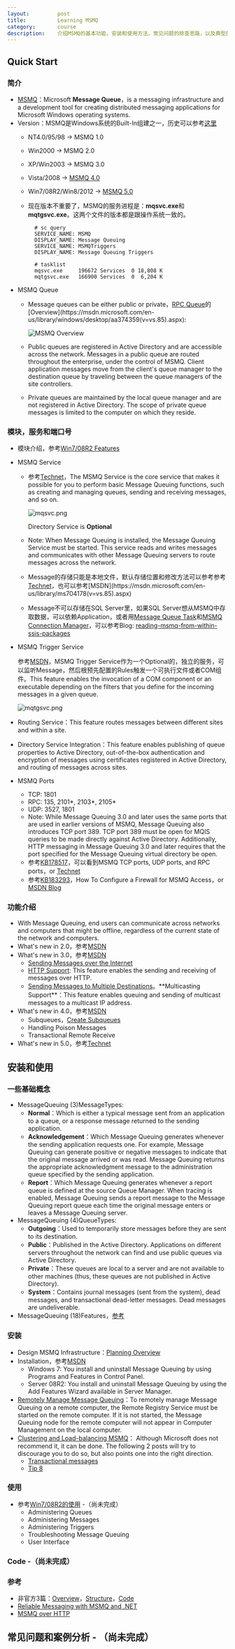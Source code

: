 ```yaml
---
layout:         post
title:          Learning MSMQ
category:       course
description:    介绍MSMQ的基本功能，安装和使用方法，常见问题的排查思路，以及典型的案例分析
---
```


## Quick Start

### 简介
- [MSMQ](https://technet.microsoft.com/en-us/library/cc753070(v=ws.10).aspx)：Microsoft **Message Queue**，is a messaging infrastructure and a development tool for creating distributed messaging applications for Microsoft Windows operating systems. 
- Version：MSMQ是Windows系统的Built-In组建之一，历史可以参考[这里](https://msdn.microsoft.com/en-us/library/ms711472(v=vs.85).aspx)
	- NT4.0/95/98 -> MSMQ 1.0
	- Win2000 -> MSMQ 2.0
	- XP/Win2003 -> MSMQ 3.0
	- Vista/2008 -> [MSMQ 4.0](https://technet.microsoft.com/en-us/library/cc753070(v=ws.10).aspx)
	- Win7/08R2/Win8/2012 -> [MSMQ 5.0](https://technet.microsoft.com/en-us/library/cc732184(v=ws.11).aspx)
	- 现在版本不重要了，MSMQ的服务进程是：**mqsvc.exe**和**mqtgsvc.exe**。这两个文件的版本都是跟操作系统一致的。

			# sc query
			SERVICE_NAME: MSMQ
			DISPLAY_NAME: Message Queuing
			SERVICE_NAME: MSMQTriggers
			DISPLAY_NAME: Message Queuing Triggers

			# tasklist
			mqsvc.exe     196672 Services  0 18,808 K
			mqtgsvc.exe   166900 Services  0  6,204 K
- MSMQ Queue
	- Message queues can be either public or private，[RPC Queue](https://msdn.microsoft.com/en-us/library/windows/desktop/aa378632(v=vs.85).aspx)的[Overview](https://msdn.microsoft.com/en-us/library/windows/desktop/aa374359(v=vs.85).aspx):

		![MSMQ Overview](https://i-msdn.sec.s-msft.com/dynimg/IC234947.png)

	- Public queues are registered in Active Directory and are accessible across the network. Messages in a public queue are routed throughout the enterprise, under the control of MSMQ. Client application messages move from the client's queue manager to the destination queue by traveling between the queue managers of the site controllers.
	- Private queues are maintained by the local queue manager and are not registered in Active Directory. The scope of private queue messages is limited to the computer on which they reside.

### 模块，服务和端口号
- 模块介绍，参考[Win7/08R2 Features](https://technet.microsoft.com/en-us/library/cc771474(v=ws.11).aspx)
- MSMQ Service
	- 参考[Technet](https://technet.microsoft.com/en-us/library/cc773676(v=ws.10).aspx)，The MSMQ Service is the core service that makes it possible for you to perform basic Message Queuing functions, such as creating and managing queues, sending and receiving messages, and so on.

		![mqsvc.png](https://i-msdn.sec.s-msft.com/dynimg/IC18874.bmp)

		Directory Service is **Optional**
	
	- Note: When Message Queuing is installed, the Message Queuing Service must be started. This service reads and writes messages and communicates with other Message Queuing servers to route messages across the network. 
	- Message的存储只能是本地文件，默认存储位置和修改方法可以参考参考[Technet](https://technet.microsoft.com/en-us/library/cc731996(v=ws.10).aspx)，也可以参考[MSDN](https://msdn.microsoft.com/en-us/library/ms704178(v=vs.85).aspx)
	- Message不可以存储在SQL Server里，如果SQL Server想从MSMQ中存取数据，可以依赖Application，或者用[Message Queue Task](https://msdn.microsoft.com/en-us/library/ms141227.aspx)和[MSMQ Connection Manager](https://msdn.microsoft.com/en-us/library/ms141219.aspx?f=255&MSPPError=-2147217396)，可以参考Blog: [reading-msmq-from-within-ssis-packages](https://blogs.msdn.microsoft.com/martijnh/2010/06/10/reading-msmq-from-within-ssis-packages/)
	 
- MSMQ Trigger Service
	
	参考[MSDN](https://msdn.microsoft.com/en-us/library/ms703197%28v=vs.85%29.aspx?f=255&MSPPError=-2147217396)，MSMQ Trigger Service作为一个Optional的，独立的服务，可以监听Message，然后根预先配置的Rules触发一个可执行文件或者COM组件。This feature enables the invocation of a COM component or an executable depending on the filters that you define for the incoming messages in a given queue.
	
	![mqtgsvc.png](https://i-msdn.sec.s-msft.com/dynimg/IC149010.bmp)

- Routing Service：This feature routes messages between different sites and within a site.
- Directory Service Integration：This feature enables publishing of queue properties to Active Directory, out-of-the-box authentication and encryption of messages using certificates registered in Active Directory, and routing of messages across sites.

- MSMQ Ports
	- TCP: 1801
	- RPC: 135, 2101*, 2103*, 2105*
	- UDP: 3527, 1801
	- Note: While Message Queuing 3.0 and later uses the same ports that are used in earlier versions of MSMQ, Message Queuing also introduces TCP port 389. TCP port 389 must be open for MQIS queries to be made directly against Active Directory. Additionally, HTTP messaging in Message Queuing 3.0 and later requires that the port specified for the Message Queuing virtual directory be open.
	- 参考[KB178517](https://support.microsoft.com/en-us/kb/178517)，可以看到MSMQ TCP ports, UDP ports, and RPC ports，or [Technet](https://technet.microsoft.com/en-us/library/cc725576%28v=ws.10%29.aspx?f=255&MSPPError=-2147217396)
	- 参考[KB183293](https://support.microsoft.com/en-us/kb/183293)，How To Configure a Firewall for MSMQ Access，or [MSDN Blog](https://blogs.msdn.microsoft.com/johnbreakwell/2008/04/29/clear-the-way-msmq-coming-through/)

### 功能介绍
- With Message Queuing, end users can communicate across networks and computers that might be offline, regardless of the current state of the network and computers.
- What's new in 2.0，参考[MSDN](https://msdn.microsoft.com/en-us/library/ms707128(v=vs.85).aspx)
- What's new in 3.0，参考[MSDN](https://msdn.microsoft.com/en-us/library/ms711435(v=vs.85).aspx)
	- [Sending Messages over the Internet](https://msdn.microsoft.com/en-us/library/ms706142(v=vs.85).aspx) 
	- [HTTP Support](https://msdn.microsoft.com/en-us/library/ms707036(v=vs.85).aspx): This feature enables the sending and receiving of messages over HTTP.
	- [Sending Messages to Multiple Destinations](https://msdn.microsoft.com/en-us/library/ms706929(v=vs.85).aspx)。**Multicasting Support**：This feature enables queuing and sending of multicast messages to a multicast IP address.
- What's new in 4.0，参考[MSDN](https://msdn.microsoft.com/en-us/library/ms701784(v=vs.85).aspx)
	- Subqueues，[Create Subqueues](https://msdn.microsoft.com/en-us/library/ms701277(v=vs.85).aspx)
	- Handling Poison Messages
	- Transactional Remote Receive
- What's new in 5.0，参考[Technet](https://technet.microsoft.com/en-us/library/dd759129(v=ws.11).aspx)

## 安装和使用

### 一些基础概念
- MessageQueuing (3)MessageTypes:
	- **Normal**：Which is either a typical message sent from an application to a queue, or a response message returned to the sending application.
	- **Acknowledgement**：Which Message Queuing generates whenever the sending application requests one. For example, Message Queuing can generate positive or negative messages to indicate that the original message arrived or was read. Message Queuing returns the appropriate acknowledgment message to the administration queue specified by the sending application.
	- **Report**：Which Message Queuing generates whenever a report queue is defined at the source Queue Manager. When tracing is enabled, Message Queuing sends a report message to the Message Queuing report queue each time the original message enters or leaves a Message Queuing server.
- MessageQueuing (4)QueueTypes:
	- **Outgoing**：Used to temporarily store messages before they are sent to its destination.
	- **Public**：Published in the Active Directory. Applications on different servers throughout the network can find and use public queues via Active Directory.
	- **Private**：These queues are local to a server and are not available to other machines (thus, these queues are not published in Active Directory).
	- **System**：Contains journal messages (sent from the system), dead messages, and transactional dead-letter messages. Dead messages are undeliverable.
- MessageQueuing (18)Features，[参考](http://www.its-on-the-internet-so-it-must-be-true.com/2012/08/microsoft-message-queuing-msmq-structure.html)

### 安装
- Design MSMQ Infrastructure：[Planning Overview](https://technet.microsoft.com/en-us/library/cc771772(v=ws.10).aspx)
- Installation，参考[MSDN](https://technet.microsoft.com/en-us/library/cc730960(v=ws.11).aspx)
	- Windows 7: You install and uninstall Message Queuing by using Programs and Features in Control Panel.
	- Server 08R2: You install and uninstall Message Queuing by using the Add Features Wizard available in Server Manager. 
- [Remotely Manage Message Queuing](https://technet.microsoft.com/en-us/library/cc771523(v=ws.11).aspx)：To remotely manage Message Queuing on a remote computer, the Remote Registry Service must be started on the remote computer. If it is not started, the Message Queuing node for the remote computer will not appear in Computer Management on the local computer.
- [Clustering and Load-balancing MSMQ](http://www.its-on-the-internet-so-it-must-be-true.com/2012/08/microsoft-message-queuing-msmq-overview.html)： Although Microsoft does not recommend it, it can be done. The following 2 posts will try to discourage you to do so, but also points one into the right direction.
	- [Transactional messages](http://blogs.msdn.com/b/johnbreakwell/archive/2008/11/18/oil-and-water-msmq-transactional-messages-and-load-balancing.aspx)
	- [Tip 8](http://www.devx.com/enterprise/Article/22314/0/page/3)

### 使用
- 参考[Win7/08R2的使用](https://technet.microsoft.com/en-us/library/cc732184(v=ws.11).aspx) -（尚未完成）
	- Administering Queues
	- Administering Messages
	- Administering Triggers
	- Troubleshooting Message Queuing
	- User Interface

### Code -（尚未完成）

### 参考
- 非官方3篇：[Overview](http://www.its-on-the-internet-so-it-must-be-true.com/2012/08/microsoft-message-queuing-msmq-overview.html)，[Structure](http://www.its-on-the-internet-so-it-must-be-true.com/2012/08/microsoft-message-queuing-msmq-structure.html)，[Code](http://www.its-on-the-internet-so-it-must-be-true.com/2012/08/microsoft-message-queuing-msmq-code.html)
- [Reliable Messaging with MSMQ and .NET](https://msdn.microsoft.com/en-us/library/ms978430.aspx)
- [MSMQ over HTTP](https://blogs.msdn.microsoft.com/mismail/2008/12/31/msmq-over-http/)

## 常见问题和案例分析 - （尚未完成）